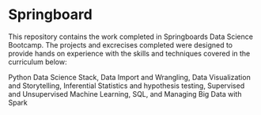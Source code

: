 # Springboard

This repository contains the work completed in Springboards Data Science Bootcamp. The projects and excrecises completed were designed to provide hands on experience with the skills and techniques covered in the curriculum below:

Python Data Science Stack, Data Import and Wrangling, Data Visualization and Storytelling, Inferential Statistics and hypothesis testing,
Supervised and Unsupervised Machine Learning, SQL, and Managing Big Data with Spark